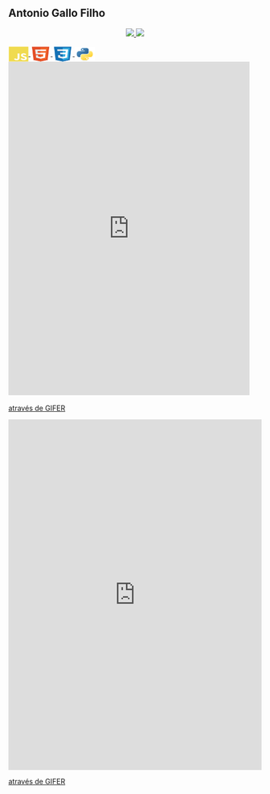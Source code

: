 ## Antonio Gallo Filho
<div align="center">
  <a href="https://github.com/antoxic00">
  <img height="180em" src="https://github-readme-stats.vercel.app/api?username=antoxic00&show_icons=true&theme=dark&include_all_commits=true&count_private=true"/>
  <img height="140em" src="https://github-readme-stats.vercel.app/api/top-langs/?username=antoxic00&layout=compact&langs_count=7&theme=dark"/>
</div>
<div style="display: inline_block"><br>
  <img align="center" alt="Rafa-Js" height="30" width="40" src="https://raw.githubusercontent.com/devicons/devicon/master/icons/javascript/javascript-plain.svg">
  <img align="center" alt="Rafa-HTML" height="30" width="40" src="https://raw.githubusercontent.com/devicons/devicon/master/icons/html5/html5-original.svg">
  <img align="center" alt="Rafa-CSS" height="30" width="40" src="https://raw.githubusercontent.com/devicons/devicon/master/icons/css3/css3-original.svg">
  <img align="center" alt="Rafa-Python" height="30" width="40" src="https://raw.githubusercontent.com/devicons/devicon/master/icons/python/python-original.svg">
  <iframe src="https://gifer.com/embed/3h9i" width=480 height=662.400 frameBorder="0" allowFullScreen></iframe>
<p>
  <a href="https://gifer.com">através de GIFER</a>
</p>
  <div style="padding-top:138.000%;position:relative;">
<iframe src="https://gifer.com/embed/3h9i" width="100%" height="100%" style='position:absolute;top:0;left:0;' frameBorder="0" allowFullScreen></iframe>
</div>
  <p>
<a href="https://gifer.com">através de GIFER</a>
  </p>

  
</div>

